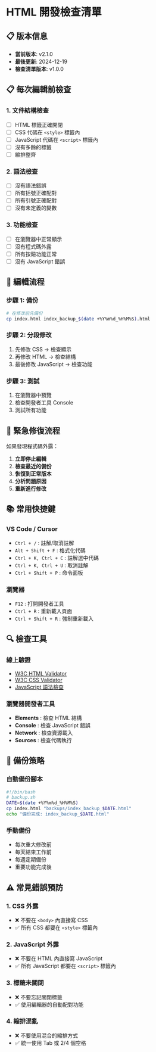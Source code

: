 # HTML 開發檢查清單

## 📋 版本信息
- **當前版本**: v2.1.0
- **最後更新**: 2024-12-19
- **檢查清單版本**: v1.0.0

## 📋 每次編輯前檢查

### 1. 文件結構檢查
- [ ] HTML 標籤正確開閉
- [ ] CSS 代碼在 `<style>` 標籤內
- [ ] JavaScript 代碼在 `<script>` 標籤內
- [ ] 沒有多餘的標籤
- [ ] 縮排整齊

### 2. 語法檢查
- [ ] 沒有語法錯誤
- [ ] 所有括號正確配對
- [ ] 所有引號正確配對
- [ ] 沒有未定義的變數

### 3. 功能檢查
- [ ] 在瀏覽器中正常顯示
- [ ] 沒有程式碼外露
- [ ] 所有按鈕功能正常
- [ ] 沒有 JavaScript 錯誤

## 🔧 編輯流程

### 步驟 1: 備份
```bash
# 在修改前先備份
cp index.html index_backup_$(date +%Y%m%d_%H%M%S).html
```

### 步驟 2: 分段修改
1. 先修改 CSS → 檢查顯示
2. 再修改 HTML → 檢查結構
3. 最後修改 JavaScript → 檢查功能

### 步驟 3: 測試
1. 在瀏覽器中預覽
2. 檢查開發者工具 Console
3. 測試所有功能

## 🚨 緊急修復流程

如果發現程式碼外露：
1. **立即停止編輯**
2. **檢查最近的備份**
3. **恢復到正常版本**
4. **分析問題原因**
5. **重新進行修改**

## 📚 常用快捷鍵

### VS Code / Cursor
- `Ctrl + /` : 註解/取消註解
- `Alt + Shift + F` : 格式化代碼
- `Ctrl + K, Ctrl + C` : 註解選中代碼
- `Ctrl + K, Ctrl + U` : 取消註解
- `Ctrl + Shift + P` : 命令面板

### 瀏覽器
- `F12` : 打開開發者工具
- `Ctrl + R` : 重新載入頁面
- `Ctrl + Shift + R` : 強制重新載入

## 🔍 檢查工具

### 線上驗證
- [W3C HTML Validator](https://validator.w3.org/)
- [W3C CSS Validator](https://jigsaw.w3.org/css-validator/)
- [JavaScript 語法檢查](https://jshint.com/)

### 瀏覽器開發者工具
- **Elements** : 檢查 HTML 結構
- **Console** : 檢查 JavaScript 錯誤
- **Network** : 檢查資源載入
- **Sources** : 檢查代碼執行

## 📝 備份策略

### 自動備份腳本
```bash
#!/bin/bash
# backup.sh
DATE=$(date +%Y%m%d_%H%M%S)
cp index.html "backups/index_backup_$DATE.html"
echo "備份完成: index_backup_$DATE.html"
```

### 手動備份
- 每次重大修改前
- 每天結束工作前
- 每週定期備份
- 重要功能完成後

## ⚠️ 常見錯誤預防

### 1. CSS 外露
- ❌ 不要在 `<body>` 內直接寫 CSS
- ✅ 所有 CSS 都要在 `<style>` 標籤內

### 2. JavaScript 外露
- ❌ 不要在 HTML 內直接寫 JavaScript
- ✅ 所有 JavaScript 都要在 `<script>` 標籤內

### 3. 標籤未關閉
- ❌ 不要忘記關閉標籤
- ✅ 使用編輯器的自動配對功能

### 4. 縮排混亂
- ❌ 不要使用混合的縮排方式
- ✅ 統一使用 Tab 或 2/4 個空格

